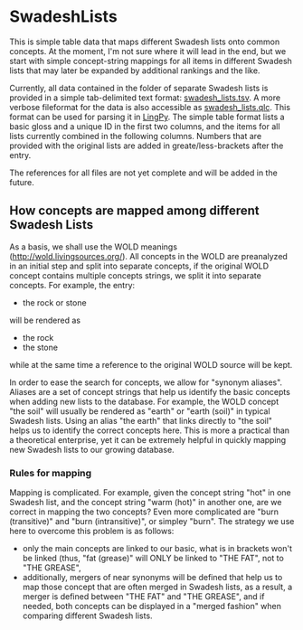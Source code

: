 SwadeshLists
============

This is simple table data that maps different Swadesh lists onto common concepts. At the moment, I'm not sure where it will lead in the end, but we start with simple concept-string mappings for all items in different Swadesh lists that may later be expanded by additional rankings and the like.

Currently, all data contained in the folder of separate Swadesh lists is provided in a simple tab-delimited text format: [swadesh_lists.tsv](https://github.com/LinguList/SwadeshLists/blob/master/swadesh_list.tsv). A more verbose fileformat for the data is also accessible as [swadesh_lists.qlc](https://github.com/LinguList/SwadeshLists/blob/master/swadesh_lists.qlc). This format can be used for parsing it in [LingPy](https://github.com/lingpy/lingpy). The simple table format lists a basic gloss and a unique ID in the first two columns, and the items for all lists currently combined in the following columns. Numbers that are provided with the original lists are added in greate/less-brackets after the entry.

The references for all files are not yet complete and will be added in the future.

## How concepts are mapped among different Swadesh Lists

As a basis, we shall use the WOLD meanings (http://wold.livingsources.org/). All concepts in the WOLD are preanalyzed in an initial step and split into separate concepts, if the original WOLD concept contains multiple concepts strings, we split it into separate concepts. For example, the entry:

* the rock or stone

will be rendered as

* the rock
* the stone

while at the same time a reference to the original WOLD source will be kept.

In order to ease the search for concepts, we allow for "synonym aliases". Aliases are a set of concept strings that help us identify the basic concepts when adding new lists to the database.
For example, the WOLD concept "the soil" will usually be rendered as "earth" or "earth (soil)" in typical Swadesh lists.
Using an alias "the earth" that links directly to "the soil" helps us to identify the correct concepts here. This is more a practical than a theoretical enterprise, yet it can be extremely helpful in quickly mapping new Swadesh lists to our growing database.

### Rules for mapping

Mapping is complicated. For example, given the concept string "hot" in one Swadesh list, and the concept string "warm (hot)" in another one, are we correct in mapping the two concepts? Even more complicated are "burn (transitive)" and "burn (intransitive)", or simpley "burn". The strategy we use here to overcome this problem is as follows:

* only the main concepts are linked to our basic, what is in brackets won't be linked (thus, "fat (grease)" will ONLY be linked to "THE FAT", not to "THE GREASE",
* additionally, mergers of near synonyms will be defined that help us to map those concept that are often merged in Swadesh lists, as a result, a merger is defined between "THE FAT" and "THE GREASE", and if needed, both concepts can be displayed in a "merged fashion" when comparing different Swadesh lists.


